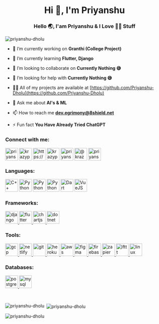 <h1 align="center">Hi 👋, I'm Priyanshu</h1>
<h3 align="center">Hello 🌏, I'am Priyanshu & I Love 👩‍💻 Stuff</h3>

<p align="left"> <img src="https://komarev.com/ghpvc/?username=priyanshu-dholu&label=Visitors &color=f3bc79&style=flat" alt="priyanshu-dholu" /> </p>

- 🔭 I’m currently working on **Granthi (College Project)**

- 🌱 I’m currently learning **Flutter, Django**

- 👯 I’m looking to collaborate on **Currently Nothing 😅**

- 🤝 I’m looking for help with **Currently Nothing 😅**

- 👨‍💻 All of my projects are available at [https://github.com/Priyanshu-Dholu](https://github.com/Priyanshu-Dholu)

- 💬 Ask me about **AI's & ML**

- 📫 How to reach me **dev.egrimony@8shield.net**

- ⚡ Fun fact **You Have Already Tried ChatGPT**

<h3 align="left">Connect with me:</h3>
<p align="left">
<a href="https://linkedin.com/in/priyanshu-patel-7a4842204" target="blank"><img align="center" src="https://www.vectorlogo.zone/logos/linkedin/linkedin-tile.svg" alt="priyanshu-patel-7a4842204" height="40" width="40" /></a>
<a href="mailto:patelpriyanshu648@gmail.com" target="blank"><img align="center" src="https://www.vectorlogo.zone/logos/gmail/gmail-tile.svg" alt="krazypsp"  height="40" width="40" /></a>
<a href="https://stackoverflow.com/users/https://stackoverflow.com/users/18799665/krazypriyanshu" target="blank"><img align="center" src="https://www.vectorlogo.zone/logos/stackoverflow/stackoverflow-tile.svg" alt="https://stackoverflow.com/users/18799665/krazypriyanshu" height="40" width="40" /></a>
<a href="https://dribbble.com/krazypsp" target="blank"><img align="center" src="https://i.ibb.co/0sP49PL/dribble.png" alt="krazypsp" height="40" width="40" /></a>
<a href="https://www.leetcode.com/priyanshu-dholu" target="blank"><img align="center" src="https://i.ibb.co/qsLdBCV/icons8-level-up-your-coding-skills-and-quickly-land-a-job-96.png" alt="priyanshu-dholu" height="40" width="40" /></a>
<a href="https://medium.com/@krazypriyanshu" target="blank"><img align="center" src="https://www.vectorlogo.zone/logos/medium/medium-tile.svg" alt="@krazypriyanshu" height="40" width="40" /></a>
<a href="https://www.hackerrank.com/priyanshupatel" target="blank"><img align="center" src="https://i.ibb.co/K24gMfr/HR.png" alt="priyanshupatel" height="40" width="40" /></a>

</p>

<h3 align="left">Languages:</h3>
<p align="left">
<img src="https://i.ibb.co/MB8pm9t/cplusplus.png" alt="C++" width="40" height="40"/>
<img src="https://i.ibb.co/VNmBv12/python.png" alt="Python" width="40" height="40"/>
<img src="https://i.ibb.co/GpBCNdM/java.png" alt="Python" width="40" height="40"/>
<img src="https://i.ibb.co/c3YkPQP/javascript.png" alt="Python" width="40" height="40"/>
<img src="https://i.ibb.co/fH57JBq/icons8-dart-240.png" alt="Dart" width="40" height="40"/>
<img src="https://i.ibb.co/KN0STCK/icons8-vue-js-240.png" alt="VueJS" width="40" height="40"/>
</p>


<h3 align="left">Frameworks:</h3>
<a href="https://www.djangoproject.com/" target="_blank" rel="noreferrer"> <img src="https://i.ibb.co/q7wkZ2C/icons8-django-256.png" alt="django" width="40" height="40"/>
<a href="https://flutter.dev" target="_blank" rel="noreferrer"> <img src="https://i.ibb.co/fthkZNH/icons8-flutter-310.png" alt="flutter" width="40" height="40"/>
<a href="https://www.chartjs.org" target="_blank" rel="noreferrer"> <img src="https://i.ibb.co/zFcNGHn/ezgif-5-88a5b3a2f4.png" alt="chartjs" width="40" height="40"/>
<a href="https://dotnet.microsoft.com/" target="_blank" rel="noreferrer"> <img src="https://i.ibb.co/X8j5xvS/icons8-net-framework-240.png" alt="dotnet" width="40" height="40"/> </a> 

<h3 align="left">Tools:</h3>
 </a> <a href="https://cloud.google.com" target="_blank" rel="noreferrer"> <img src="https://i.ibb.co/Nm4tgcs/icons8-google-cloud-310-1.png" alt="gcp" width="40" height="40"/> </a>
 </a> <a href="https://netlify.com" target="_blank" rel="noreferrer"> <img src="https://i.ibb.co/5xSc5TC/icons8-netlify-a-cloud-computing-company-that-offers-hosting-and-serverless-backend-services-for-sta.png" alt="netlify" width="40" height="40"/> </a>
  <a href="https://git-scm.com/" target="_blank" rel="noreferrer"> <img src="https://i.ibb.co/HnPWD1S/icons8-git-480.png" alt="git" width="40" height="40"/> </a> <a href="https://heroku.com" target="_blank" rel="noreferrer">
  <img src="https://www.vectorlogo.zone/logos/heroku/heroku-icon.svg" alt="heroku" width="40" height="40"/> </a>
 <a href="https://aws.amazon.com" target="_blank" rel="noreferrer"> <img src="https://i.ibb.co/w6LhXqr/icons8-amazon-web-services-480.png" alt="aws" width="40" height="40"/> </a>
<a href="https://www.figma.com/" target="_blank" rel="noreferrer"> <img src="https://i.ibb.co/FH3xpWC/icons8-figma-310.png" alt="figma" width="40" height="40"/> </a>
<a href="https://firebase.google.com/" target="_blank" rel="noreferrer"> <img src="https://i.ibb.co/SrxGf6M/icons8-firebase-480.png" alt="firebase" width="40" height="40"/> </a>
<a href="https://zapier.com" target="_blank" rel="noreferrer"> <img src="https://i.ibb.co/y65gM0j/icons8-zapier-an-american-corporation-allows-to-integrate-the-web-applications-96.png" alt="zapier" width="40" height="40"/> </a>
<a href="https://ifttt.com/" target="_blank" rel="noreferrer"> <img src="https://i.ibb.co/k8SX0j0/icons8-ifttt-480.png" alt="ifttt" width="40" height="40"/> </a> <a href="https://www.java.com" target="_blank" rel="noreferrer">
<a href="https://www.linux.org/" target="_blank" rel="noreferrer"> <img src="https://i.ibb.co/WsBk39q/icons8-linux-96.png" alt="linux" width="40" height="40"/> </a>

<h3 align="left" >Databases:</h3>
<a href="https://www.postgresql.org" target="_blank" rel="noreferrer"> <img src="https://i.ibb.co/VV0tPbF/icons8-postgresql-480.png" alt="postgresql" width="40" height="40"/> </a>
<a href="https://www.mysql.com/" target="_blank" rel="noreferrer"> <img src="https://i.ibb.co/PtDNskv/icons8-mysql-logo-480.png" alt="mysql" width="40" height="40"/> </a>

&nbsp;
<p><img align="left" src="https://github-readme-stats.vercel.app/api/top-langs?username=priyanshu-dholu&show_icons=true&theme=merko&locale=en&layout=compact" alt="priyanshu-dholu" /></p>

<p>&nbsp;<img align="center" src="https://github-readme-stats.vercel.app/api?username=priyanshu-dholu&show_icons=true&theme=merko&locale=en" alt="priyanshu-dholu" /></p>

<p><img align="center" src="https://github-readme-streak-stats.herokuapp.com/?user=priyanshu-dholu&theme=dark" alt="priyanshu-dholu" /></p>
